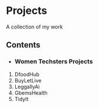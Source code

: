 # Projects
A collection of my work

## Contents

* ### Women Techsters Projects
1. DfoodHub
2. BuyLetLive
3. LeggallyAi
4. GbemsHealth
5. TidyIt
